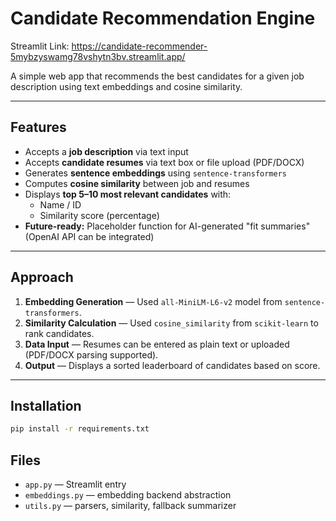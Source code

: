 # Candidate Recommendation Engine

Streamlit Link: https://candidate-recommender-5mybzyswamg78vshytn3bv.streamlit.app/

A simple web app that recommends the best candidates for a given job description using text embeddings and cosine similarity.

---

## Features
- Accepts a **job description** via text input
- Accepts **candidate resumes** via text box or file upload (PDF/DOCX)
- Generates **sentence embeddings** using `sentence-transformers`
- Computes **cosine similarity** between job and resumes
- Displays **top 5–10 most relevant candidates** with:
  - Name / ID
  - Similarity score (percentage)
- **Future-ready:** Placeholder function for AI-generated "fit summaries" (OpenAI API can be integrated)

---

## Approach
1. **Embedding Generation** — Used `all-MiniLM-L6-v2` model from `sentence-transformers`.
2. **Similarity Calculation** — Used `cosine_similarity` from `scikit-learn` to rank candidates.
3. **Data Input** — Resumes can be entered as plain text or uploaded (PDF/DOCX parsing supported).
4. **Output** — Displays a sorted leaderboard of candidates based on score.

---

## Installation
```bash
pip install -r requirements.txt
```

## Files

- `app.py` — Streamlit entry
- `embeddings.py` — embedding backend abstraction
- `utils.py` — parsers, similarity, fallback summarizer


